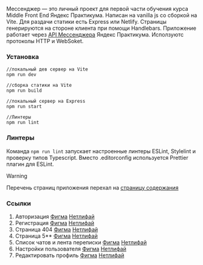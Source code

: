Мессенджер — это личный проект для первой части обучения курса Middle Front End Яндекс Практикума. Написан на vanilla js со сборкой на Vite. Для раздачи статики есть Express или Netlify. Страницы генерируются на стороне клиента при помощи Handlebars. Приложение работает через [API Мессенджера](https://ya-praktikum.tech/api/v2/swagger/) Яндекс Практикума. Исползуютс протоколы HTTP и WebSoket. 


### Установка
```
//локальный дев сервер на Vite
npm run dev

//сборка статики на Vite
npm run build

//локальный сервер на Express
npm run start

//Линтеры
npm run lint
```

### Линтеры
Команда `npm run lint` запускает настроенные линтеры ESLint, Stylelint и проверку типов Typescript. Вместо .editorconfig используется Prettier плагин для ESLint.

> [!WARNING]
> Перечень страниц приложения перехал на [страницу содержания](https://deploy--magnificent-bunny-1cd7ad.netlify.app/toc) 

### Ссылки
1. Авторизация [Фигма](https://www.figma.com/file/hlfNnkWI5MQKl2S68cW19f/msg?type=design&node-id=1%3A663&mode=design&t=Sydz6P14fpzl64dX-1) [Нетлифай](https://deploy--magnificent-bunny-1cd7ad.netlify.app/)
1. Регистрация [Фигма](https://www.figma.com/file/hlfNnkWI5MQKl2S68cW19f/msg?type=design&node-id=1%3A721&mode=design&t=Sydz6P14fpzl64dX-1) [Нетлифай](https://deploy--magnificent-bunny-1cd7ad.netlify.app/register/)
1. Страница 404 [Фигма](https://www.figma.com/file/hlfNnkWI5MQKl2S68cW19f/msg?type=design&node-id=1%3A675&mode=design&t=Sydz6P14fpzl64dX-1) [Нетлифай](https://deploy--magnificent-bunny-1cd7ad.netlify.app/404/)
1. Страница 5** [Фигма](https://www.figma.com/file/hlfNnkWI5MQKl2S68cW19f/msg?type=design&node-id=1%3A679&mode=design&t=Sydz6P14fpzl64dX-1) [Нетлифай](https://deploy--magnificent-bunny-1cd7ad.netlify.app/5xx/)
1. Список чатов и лента переписки [Фигма](https://www.figma.com/file/hlfNnkWI5MQKl2S68cW19f/msg?type=design&node-id=42%3A37&mode=design&t=Sydz6P14fpzl64dX-1) [Нетлифай](https://deploy--magnificent-bunny-1cd7ad.netlify.app/messenger)
1. Настройки пользователя [Фигма](https://www.figma.com/file/hlfNnkWI5MQKl2S68cW19f/msg?type=design&node-id=84%3A210&mode=design&t=Sydz6P14fpzl64dX-1) [Нетлифай](https://deploy--magnificent-bunny-1cd7ad.netlify.app/settings)
1. Редактировать профиль [Фигма](https://www.figma.com/file/hlfNnkWI5MQKl2S68cW19f/msg?type=design&node-id=107%3A2&mode=design&t=RrOOTGs8NS3TZpgd-1) [Нетлифай](https://deploy--magnificent-bunny-1cd7ad.netlify.app/settings/edit/)
